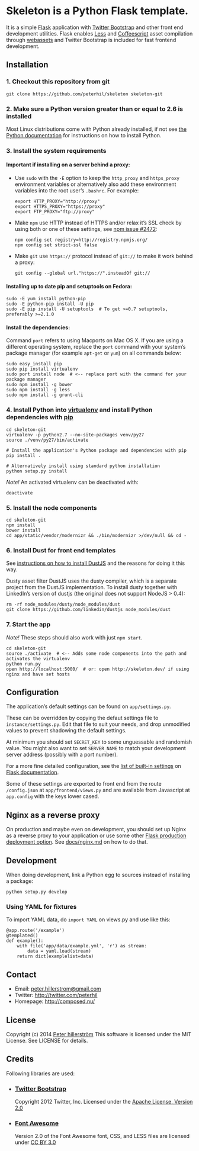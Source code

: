 # Skeleton is a Python Flask template.

It is a simple [Flask](http://flask.pocoo.org/) application with [Twitter Bootstrap](http://getbootstrap.com/) and other front end development utilities. Flask enables [Less](http://www.lesscss.org/) and [Coffeescript](http://coffeescript.org/) asset compilation through [webassets](http://webassets.readthedocs.org/en/latest/) and Twitter Bootstrap is included for fast frontend development.


## Installation

### 1. Checkout this repository from git

    git clone https://github.com/peterhil/skeleton skeleton-git

### 2. Make sure a Python version greater than or equal to 2.6 is installed

Most Linux distributions come with Python already installed, if not see [the Python documentation](http://docs.python.org/2.7/using/index.html) for instructions on how to install Python.

### 3. Install the system requirements

#### Important if installing on a server behind a proxy:

* Use `sudo` with the `-E` option to keep the `http_proxy` and `https_proxy` environment variables or alternatively also add these environment variables into the root user’s `.bashrc`. For example:

      export HTTP_PROXY="http://proxy"
      export HTTPS_PROXY="https://proxy"
      export FTP_PROXY="ftp://proxy"

* Make `npm` use HTTP instead of HTTPS and/or relax it’s SSL check by using both or one of these settings, see [npm issue #2472](https://github.com/npm/npm/issues/2472):

      npm config set registry=http://registry.npmjs.org/
      npm config set strict-ssl false

* Make `git` use `https://` protocol instead of `git://` to make it work behind a proxy:

      git config --global url."https://".insteadOf git://

#### Installing up to date pip and setuptools on Fedora:

    sudo -E yum install python-pip
    sudo -E python-pip install -U pip
    sudo -E pip install -U setuptools  # To get >=0.7 setuptools, preferably >=2.1.0

#### Install the dependencies:

Command `port` refers to using Macports on Mac OS X. If you are using a different operating system, replace the `port` command with your system’s package manager (for example `apt-get` or `yum`) on all commands below:

    sudo easy_install pip
    sudo pip install virtualenv
    sudo port install node  # <-- replace port with the command for your package manager
    sudo npm install -g bower
    sudo npm install -g less
    sudo npm install -g grunt-cli

### 4. Install Python into [virtualenv](http://www.virtualenv.org/en/latest/virtualenv.html) and install Python dependencies with [pip](http://www.pip-installer.org/en/latest/)

    cd skeleton-git
    virtualenv -p python2.7 --no-site-packages venv/py27
    source ./venv/py27/bin/activate

    # Install the application's Python package and dependencies with pip
    pip install .

    # Alternatively install using standard python installation
    python setup.py install

*Note!* An activated virtualenv can be deactivated with:

    deactivate

### 5. Install the node components

    cd skeleton-git
    npm install
    bower install
    cd app/static/vendor/modernizr && ./bin/modernizr >/dev/null && cd -

### 6. Install Dust for front end templates

See [instructions on how to install DustJS](http://elsdoerfer.name/docs/webassets/builtin_filters.html#dustjs) and the reasons for doing it this way.

Dusty asset filter DustJS uses the dusty compiler, which is a separate project from the DustJS implementation. To install dusty together with LinkedIn’s version of dustjs (the original does not support NodeJS > 0.4):

    rm -rf node_modules/dusty/node_modules/dust
    git clone https://github.com/linkedin/dustjs node_modules/dust

### 7. Start the app

*Note!* These steps should also work with just `npm start`.

    cd skeleton-git
    source ./activate  # <-- Adds some node components into the path and activates the virtualenv
    python run.py
    open http://localhost:5000/  # or: open http://skeleton.dev/ if using nginx and have set hosts


## Configuration

The application’s default settings can be found on `app/settings.py`.

These can be overridden by copying the defaut settings file to `instance/settings.py`. Edit that file to suit your needs, and drop unmodified values to prevent shadowing the default settings.

At minimum you should set `SECRET_KEY` to some unguessable and randomish value. You might also want to set `SERVER_NAME` to match your development server address (possibly with a port number).

For a more fine detailed configuration, see the [list of built-in settings](http://flask.pocoo.org/docs/config/#builtin-configuration-values) on [Flask documentation](http://flask.pocoo.org/docs/).

Some of these settings are exported to front end from the route `/config.json` at `app/frontend/views.py` and are available from Javascript at `app.config` with the keys lower cased.


## Nginx as a reverse proxy

On production and maybe even on development, you should set up Nginx as a reverse proxy to your application or use some other [Flask production deployment option](http://flask.pocoo.org/docs/deploying/). See [docs/nginx.md](docs/nginx.md) on how to do that.


## Development

When doing development, link a Python egg to sources instead of installing a package:

    python setup.py develop

### Using YAML for fixtures

To import YAML data, do `import YAML` on views.py and use like this:

    @app.route('/example')
    @templated()
    def example():
        with file('app/data/example.yml', 'r') as stream:
            data = yaml.load(stream)
        return dict(examplelist=data)


## Contact

- Email: peter.hillerstrom@gmail.com
- Twitter: http://twitter.com/peterhil
- Homepage: http://composed.nu/

## License

Copyright (c) 2014 [Peter hillerström](https://github.com/peterhil)
This software is licensed under the MIT License. See LICENSE for details.


## Credits

Following libraries are used:

- ### [Twitter Bootstrap](https://github.com/twbs/bootstrap)

    Copyright 2012 Twitter, Inc.
    Licensed under the [Apache License, Version 2.0](http://www.apache.org/licenses/LICENSE-2.0)

- ### [Font Awesome](http://fortawesome.github.com/Font-Awesome)

    Version 2.0 of the Font Awesome font, CSS, and LESS files are
    licensed under [CC BY 3.0](http://creativecommons.org/licenses/by/3.0/)
